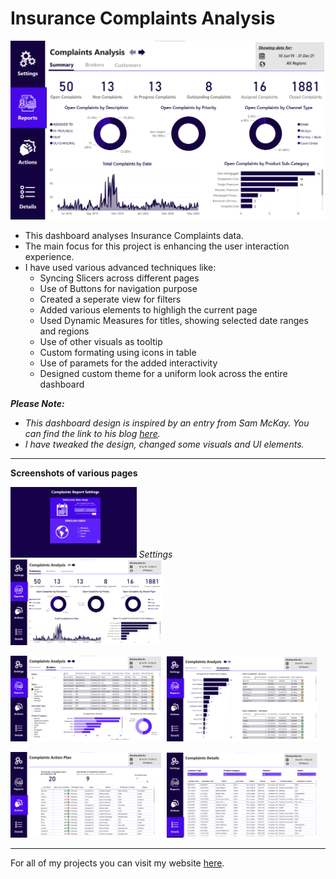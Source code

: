 # Insurance Complaints Analysis

![dashboard](https://github.com/preetparmar/Data-Visualization/blob/main/Insurance%20Complaints%20Analysis%20using%20Power%20BI/Resources/Screenshots/Dashboard.png)

- This dashboard analyses Insurance Complaints data.
- The main focus for this project is enhancing the user interaction experience.
- I have used various advanced techniques like:
  - Syncing Slicers across different pages
  - Use of Buttons for navigation purpose
  - Created a seperate view for filters
  - Added various elements to highligh the current page
  - Used Dynamic Measures for titles, showing selected date ranges and regions
  - Use of other visuals as tooltip
  - Custom formating using icons in table
  - Use of paramets for the added interactivity
  - Designed custom theme for a uniform look across the entire dashboard

**_Please Note:_**

- _This dashboard design is inspired by an entry from Sam McKay. You can find the link to his blog [here](https://forum.enterprisedna.co/t/power-bi-challenge-6-insurance-complaints-entry-from-sam-m/10402)._
- _I have tweaked the design, changed some visuals and UI elements._

---

**Screenshots of various pages**

<p>
<img src="https://github.com/preetparmar/Data-Visualization/blob/main/Insurance%20Complaints%20Analysis%20using%20Power%20BI/Resources/Screenshots/Page%20-%20Settings.png" width=40%>
<em>Settings</em>
&nbsp;&nbsp;
<img src="https://github.com/preetparmar/Data-Visualization/blob/main/Insurance%20Complaints%20Analysis%20using%20Power%20BI/Resources/Screenshots/Dashboard.png" width=48%>
</p>
<img src="https://github.com/preetparmar/Data-Visualization/blob/main/Insurance%20Complaints%20Analysis%20using%20Power%20BI/Resources/Screenshots/Page%20-%20Brokers.png" width=48%>&nbsp;&nbsp;<img src="https://github.com/preetparmar/Data-Visualization/blob/main/Insurance%20Complaints%20Analysis%20using%20Power%20BI/Resources/Screenshots/Page%20-%20Customers.png" width=48%>

<img src="https://github.com/preetparmar/Data-Visualization/blob/main/Insurance%20Complaints%20Analysis%20using%20Power%20BI/Resources/Screenshots/Page%20-%20Actions.png" width=48%>&nbsp;&nbsp;<img src="https://github.com/preetparmar/Data-Visualization/blob/main/Insurance%20Complaints%20Analysis%20using%20Power%20BI/Resources/Screenshots/Page%20-%20Details.png" width=48%>

---

For all of my projects you can visit my website [here](https://preetparmar.com/projects).
